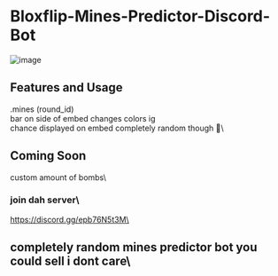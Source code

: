 # Bloxflip-Mines-Predictor-Discord-Bot

![image](https://user-images.githubusercontent.com/98252854/188293590-e06cf5df-64a1-4d41-b2c0-ae90f62e51a7.png)

## Features and Usage
.mines (round_id)\
bar on side of embed changes colors ig\
chance displayed on embed completely random though 🤷\

## Coming Soon
custom amount of bombs\
### join dah server\
https://discord.gg/epb76N5t3M\
## completely random mines predictor bot you could sell i dont care\
